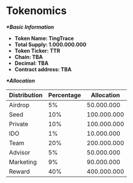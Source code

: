 # Tokenomics

_**\*Basic Information**_

* **Token Name: TingTrace**
* **Total Supply: 1.000.000.000**
* **Token Ticker: TTR**
* **Chain: TBA**
* **Decimal: TBA**
* **Contract address: TBA**

_**\*Allocation**_

| **Distribution** | **Percentage** | **Allocation** |
| ---------------- | -------------- | -------------- |
| Airdrop          | 5%             | 50.000.000     |
| Seed             | 10%            | 100.000.000    |
| Private          | 10%            | 100.000.000    |
| IDO              | 1%             | 10.000.000     |
| Team             | 20%            | 200.000.000    |
| Advisor          | 5%             | 50.000.000     |
| Marketing        | 9%             | 90.000.000     |
| Reward           | 40%            | 400.000.000    |
